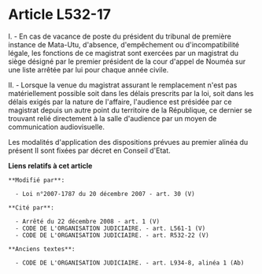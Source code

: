 # Article L532-17

I. - En cas de vacance de poste du président du tribunal de première instance de Mata-Utu, d'absence, d'empêchement ou
d'incompatibilité légale, les fonctions de ce magistrat sont exercées par un magistrat du siège désigné par le premier
président de la cour d'appel de Nouméa sur une liste arrêtée par lui pour chaque année civile. 

II. - Lorsque la venue du magistrat assurant le remplacement n'est pas matériellement possible soit dans les délais prescrits
par la loi, soit dans les délais exigés par la nature de l'affaire, l'audience est présidée par ce magistrat depuis un autre
point du territoire de la République, ce dernier se trouvant relié directement à la salle d'audience par un moyen de
communication audiovisuelle. 

Les modalités d'application des dispositions prévues au premier alinéa du présent II sont fixées par décret en Conseil
d'Etat.

**Liens relatifs à cet article**

	**Modifié par**:

	  - Loi n°2007-1787 du 20 décembre 2007 - art. 30 (V)

	**Cité par**:

	  - Arrêté du 22 décembre 2008 - art. 1 (V)
	  - CODE DE L'ORGANISATION JUDICIAIRE. - art. L561-1 (V)
	  - CODE DE L'ORGANISATION JUDICIAIRE. - art. R532-22 (V)

	**Anciens textes**:

	  - CODE DE L'ORGANISATION JUDICIAIRE. - art. L934-8, alinéa 1 (Ab)
